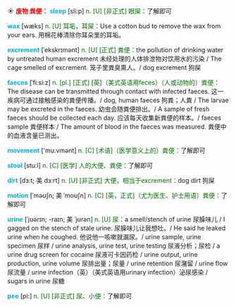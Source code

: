 ☀ <font color="red">**废物 粪便：**</font>
<font color="sky blue">**sleep**</font> [sli:p] 
<font color="rgb(227, 108, 9)">n. [U] [非正式] 眼屎：</font>了解即可

<font color="sky blue">**wax**</font> [wæks] 
<font color="rgb(227, 108, 9)">n. [U] 耳垢，耳屎：</font>Use a cotton bud to remove the wax from your ears. 用棉花棒清除你耳朵里的耳垢。
           
<font color="sky blue">**excrement**</font> [ˈekskrɪmənt]
<font color="rgb(227, 108, 9)">n. [U] [正式] 粪便：</font>the pollution of drinking water by untreated human excrement 未经处理的人体排泄物对饮用水的污染 / The cage smelled of excrement. 笼子里粪臭熏人。/ dog excrement 狗屎
           
<font color="sky blue">**faeces**</font> [ˈfi:si:z]
<font color="rgb(227, 108, 9)">n. [pl.] [正式] [英]（美式英语用feces）（人或动物的）粪便：</font>The disease can be transmitted through contact with infected faeces. 这一疾病可通过接触感染的粪便传播。/ dog, human faeces 狗粪；人粪 / The larvae may be excreted in the faeces. 幼虫会随粪便排出。/ A sample of fresh faeces should be collected each day. 应该每天收集新粪便的样本。/ faeces sample 粪便样本 / The amount of blood in the faeces was measured. 粪便中的血液含量已测出。

<font color="sky blue">**movement**</font> ['mu:vmənt] 
<font color="rgb(227, 108, 9)">n. [C] [术语]（医学意义上的）粪便：</font>了解即可
                      
<font color="sky blue">**stool**</font> [stu:l]
<font color="rgb(227, 108, 9)">n. [C] [医学] 人的大便、粪便：</font>了解即可
           
<font color="sky blue">**dirt**</font> [dɜ:t; 美 dɜ:rt]
<font color="rgb(227, 108, 9)">n. [U] [非正式] 大便，相当于excrement：</font>dog dirt 狗屎

<font color="sky blue">**motion**</font> [ˈməʊʃn; 美 ˈmoʊʃn]
<font color="rgb(227, 108, 9)">n. [C] [英，正式]（尤为医生、护士用语）粪便：</font>了解即可

<font color="sky blue">**urine**</font> [ˈjʊərɪn; -raɪn; 美 ˈjʊrən]
<font color="rgb(227, 108, 9)">n. [U] 尿：</font>a smell/stench of urine 尿臊味儿 / I gagged on the stench of stale urine. 尿臊味儿让我想吐。/ He said he leaked urine when he coughed. 他说他一咳嗽就漏尿。/ urine sample, urine specimen 尿样 / urine analysis, urine test, urine testing 尿液分析；尿检 / a urine drug screen for cocaine 尿液可卡因药检 / urine output, urine production, urine volume 尿排出量；尿量 / urine retention 尿潴留 / urine flow 尿流量 / urine infection（英）（美式英语用urinary infection）泌尿感染 / sugars in urine 尿糖
           
<font color="sky blue">**pee**</font> [pi:]
<font color="rgb(227, 108, 9)">n. [U] [非正式] 尿、小便：</font>了解即可

